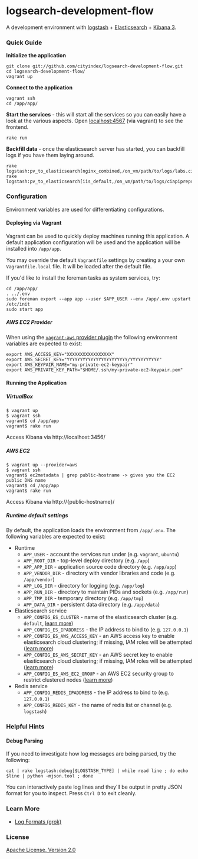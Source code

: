 logsearch-development-flow
==============================

A development environment with [logstash](http://logstash.net/) + [Elasticsearch](http://www.elasticsearch.org/) + [Kibana 3](http://three.kibana.org/).


### Quick Guide

**Initialize the application**

    git clone git://github.com/cityindex/logsearch-development-flow.git
    cd logsearch-development-flow/
    vagrant up

**Connect to the application**

    vagrant ssh
    cd /app/app/

**Start the services** - this will start all the services so you can easily have a look at the various aspects. Open
[localhost:4567](http://localhost:4567) (via vagrant) to see the frontend.

    rake run

**Backfill data** - once the elasticsearch server has started, you can backfill logs if you have them laying around.

    rake logstash:pv_to_elasticsearch[nginx_combined,/on_vm/path/to/logs/labs.cityindex.com.nginx.logs/access.log*]
    rake logstash:pv_to_elasticsearch[iis_default,/on_vm/path/to/logs/ciapipreprod.IIS7.logs/u_ex130605.log]


### Configuration

Environment variables are used for differentiating configurations.


#### Deploying via Vagrant

Vagrant can be used to quickly deploy machines running this application. A default application configuration will be
used and the application will be installed into `/app/app`.

You may override the default `Vagrantfile` settings by creating a your own `Vagrantfile.local` file. It will be loaded
after the default file.

If you'd like to install the foreman tasks as system services, try:

    cd /app/app/
    . ../.env
    sudo foreman export --app app --user $APP_USER --env /app/.env upstart /etc/init
    sudo start app


##### AWS EC2 Provider

When using the [`vagrant-aws` provider plugin](https://github.com/mitchellh/vagrant-aws) the following environment variables are expected to exist:

    export AWS_ACCESS_KEY="XXXXXXXXXXXXXXXXX"
    export AWS_SECRET_KEY="YYYYYYYYYYYYYYYYYYYYYYY/YYYYYYYYYYY"
    export AWS_KEYPAIR_NAME="my-private-ec2-keypair"
    export AWS_PRIVATE_KEY_PATH="$HOME/.ssh/my-private-ec2-keypair.pem"

#### Running the Application

##### VirtualBox

```
$ vagrant up
$ vagrant ssh
vagrant$ cd /app/app
vagrant$ rake run
```

Access Kibana via http://localhost:3456/

##### AWS EC2

```
$ vagrant up --provider=aws
$ vagrant ssh
vagrant$ ec2metadata | grep public-hostname -> gives you the EC2 public DNS name
vagrant$ cd /app/app
vagrant$ rake run
```

Access Kibana via http://{public-hostname}/

##### Runtime default settings

By default, the application loads the environment from `/app/.env`. The following variables are expected to exist:

 * Runtime
    * `APP_USER` - account the services run under (e.g. `vagrant`, `ubuntu`)
    * `APP_ROOT_DIR` - top-level deploy directory (e.g. `/app`)
    * `APP_APP_DIR` - application source code directory (e.g. `/app/app`)
    * `APP_VENDOR_DIR` - directory with vendor libraries and code (e.g. `/app/vendor`)
    * `APP_LOG_DIR` - directory for logging (e.g. `/app/log`)
    * `APP_RUN_DIR` - directory to maintain PIDs and sockets (e.g. `/app/run`)
    * `APP_TMP_DIR` - temporary directory (e.g. `/app/tmp`)
    * `APP_DATA_DIR` - persistent data directory (e.g. `/app/data`)
 * Elasticsearch service
    * `APP_CONFIG_ES_CLUSTER` - name of the elasticsearch cluster (e.g. `default`, [learn more](http://www.elasticsearch.org/guide/reference/modules/discovery/))
    * `APP_CONFIG_ES_IPADDRESS` - the IP address to bind to (e.g. `127.0.0.1`)
    * `APP_CONFIG_ES_AWS_ACCESS_KEY` - an AWS access key to enable elasticsearch cloud clustering; if missing, IAM roles will be attempted ([learn more](http://www.elasticsearch.org/guide/reference/modules/discovery/ec2/))
    * `APP_CONFIG_ES_AWS_SECRET_KEY` - an AWS secret key to enable elasticsearch cloud clustering; if missing, IAM roles will be attempted ([learn more](http://www.elasticsearch.org/guide/reference/modules/discovery/ec2/))
    * `APP_CONFIG_ES_AWS_EC2_GROUP` - an AWS EC2 security group to restrict clustered nodes ([learn more](http://www.elasticsearch.org/guide/reference/modules/discovery/ec2/))
 * Redis service
    * `APP_CONFIG_REDIS_IPADDRESS` - the IP address to bind to (e.g. `127.0.0.1`)
    * `APP_CONFIG_REDIS_KEY` - the name of redis list or channel (e.g. `logstash`)


### Helpful Hints


#### Debug Parsing

If you need to investigate how log messages are being parsed, try the following:

    cat | rake logstash:debug[$LOGSTASH_TYPE] | while read line ; do echo $line | python -mjson.tool ; done

You can interactively paste log lines and they'll be output in pretty JSON format for you to inspect. Press `Ctrl D` to
exit cleanly.


### Learn More

 * [Log Formats (grok)](https://github.com/cityindex/logsearch-development-flow/wiki/Grok)


### License

[Apache License, Version 2.0](./LICENSE.md)
